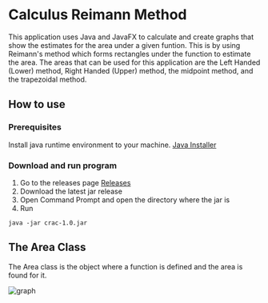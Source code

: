 # Calculus Reimann Method

This application uses Java and JavaFX to calculate and create graphs that show the estimates for the area under a given funtion. 
This is by using Reimann's method which forms rectangles under the function to estimate the area. The areas that can be used for 
this application are the Left Handed (Lower) method, Right Handed (Upper) method, the midpoint method, and the trapezoidal method.

## How to use

### Prerequisites

Install java runtime environment to your machine. [Java Installer](https://www.java.com/en/download/win10.jsp)

### Download and run program

1. Go to the releases page [Releases](https://github.com/skavrx/calculus-reimann-method/releases)
1. Download the latest jar release
1. Open Command Prompt and open the directory where the jar is
1. Run 

```
java -jar crac-1.0.jar
```

## The Area Class

The Area class is the object where a function is defined and the area is found for it. 

![graph](https://cdn.kastatic.org/ka-perseus-graphie/ac93f880e69a60cf099ec088816630ffa29b5c96.svg)
